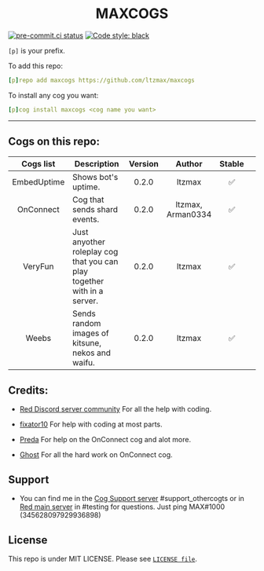 <h1 align="center">MAXCOGS</h1>

[![pre-commit.ci status](https://results.pre-commit.ci/badge/github/maxbooiii/maxcogs/master.svg)](https://results.pre-commit.ci/latest/github/maxbooiii/maxcogs/master)
[![Code style: black](https://img.shields.io/badge/code%20style-black-000000.svg)](https://github.com/psf/black)

`[p]` is your prefix.

To add this repo: 

```yaml
[p]repo add maxcogs https://github.com/ltzmax/maxcogs
```

To install any cog you want:

```yaml
[p]cog install maxcogs <cog name you want>
```
---------------------------------------------------------------
## Cogs on this repo: <br>
| Cogs list | Description | Version | Author | Stable | |
|:---:|---|:---:|:---:|:---:|:---:|
| EmbedUptime | Shows bot's uptime. | 0.2.0 | ltzmax | ✅ |
| OnConnect | Cog that sends shard events. | 0.2.0 | ltzmax, Arman0334 | ✅ | |
| VeryFun | Just anyother roleplay cog that you can play together with in a server. | 0.2.0 | ltzmax | ✅ | |
| Weebs | Sends random images of kitsune, nekos and waifu. | 0.2.0 | ltzmax | ✅ | |

## Credits:
- [Red Discord server community](https://discord.gg/red) For all the help with coding.

- [fixator10](https://github.com/fixator10) For help with coding at most parts.

- [Preda](https://github.com/PredaaA/predacogs) For help on the OnConnect cog and alot more.

- [Ghost](https://github.com/Arman0334) For all the hard work on OnConnect cog.

## Support
- You can find me in the [Cog Support server](https://discord.gg/GET4DVk) #support_othercogts or in [Red main server](https://discord.gg/red) in #testing for questions. Just ping MAX#1000 (345628097929936898)

## License
This repo is under MIT LICENSE. Please see [`LICENSE file`](https://github.com/ltzmax/maxcogs/blob/master/LICENSE).
